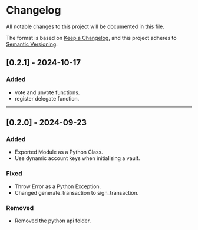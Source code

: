 # Changelog

All notable changes to this project will be documented in this file.

The format is based on [Keep a Changelog](https://keepachangelog.com/en/1.1.0/),
and this project adheres to [Semantic Versioning](https://semver.org/spec/v2.0.0.html).



## [0.2.1] - 2024-10-17

### Added

- vote and unvote functions.
- register delegate function.
___

## [0.2.0] - 2024-09-23

### Added

- Exported Module as a Python Class.
- Use dynamic account keys when initialising a vault.

### Fixed

- Throw Error as a Python Exception.
- Changed generate_transaction to sign_transaction.

### Removed

- Removed the python api folder.


